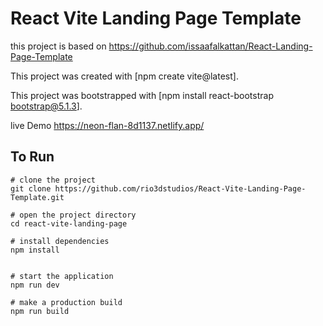 # React Vite Landing Page Template

this project is based on https://github.com/issaafalkattan/React-Landing-Page-Template

This project was created with [npm create vite@latest].

This project was bootstrapped with [npm install react-bootstrap bootstrap@5.1.3].

live Demo https://neon-flan-8d1137.netlify.app/


## To Run


```
# clone the project
git clone https://github.com/rio3dstudios/React-Vite-Landing-Page-Template.git

# open the project directory
cd react-vite-landing-page

# install dependencies
npm install


# start the application
npm run dev

# make a production build
npm run build
```

